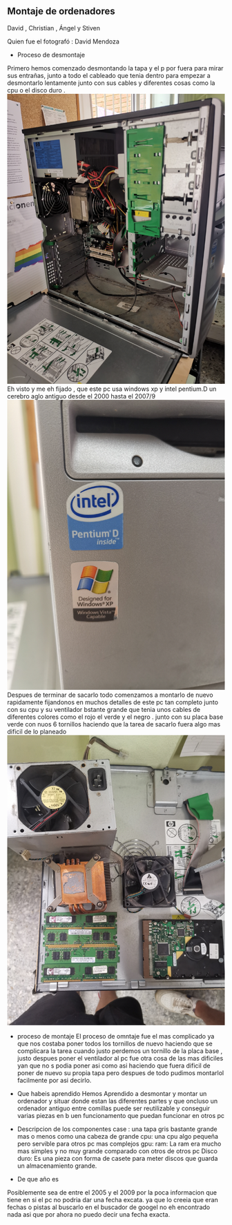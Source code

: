 

## Montaje de ordenadores 

David , Christian , Ángel y Stiven 

Quien fue el fotografó : David Mendoza 

- Proceso de desmontaje 

Primero hemos comenzado desmontando la tapa y el p por fuera para mirar sus entrañas, junto a todo el cableado que tenia dentro para empezar a desmontarlo lentamente junto con sus cables y diferentes cosas como la cpu o el disco duro .
 ![](https://raw.githubusercontent.com/DavidMenCam/1er-trimestre/main/IMG_20210929_114820.jpg)
 Eh visto y me eh fijado , que este pc usa windows xp y intel pentium.D un cerebro aglo antiguo desde el 2000 hasta el 2007/9 
 ![](https://raw.githubusercontent.com/DavidMenCam/1er-trimestre/main/IMG_20210929_114925.jpg)
Despues de terminar de sacarlo todo comenzamos a montarlo de nuevo rapidamente fijandonos en muchos detalles de este pc tan completo junto con su cpu y su ventilador bstante grande que tenia unos cables de diferentes colores como el rojo el verde y el negro . junto con su placa base verde con nuos 6 tornillos haciendo que la tarea de sacarlo fuera algo mas dificil de lo planeado 
 ![](https://raw.githubusercontent.com/DavidMenCam/1er-trimestre/main/IMG_20210929_123506.jpg)
- proceso de montaje 
  [](https://raw.githubusercontent.com/DavidMenCam/1er-trimestre/main/IMG_20210929_123455.jpg)
  El proceso de omntaje fue el mas complicado ya que nos costaba poner todos los tornillos de nuevo haciendo que se complicara la tarea cuando justo perdemos un tornillo de la placa base , justo despues poner el ventilador  al pc fue otra cosa de las mas dificiles yan que no s podia poner asi como asi haciendo que fuera dificil de poner de nuevo su propia tapa pero despues de todo pudimos montarlol facilmente por asi decirlo. 

- Que habeis aprendido 
Hemos Aprendido a desmontar y montar un ordenador y situar donde estan las diferentes partes y que oncluso un ordenador antiguo entre comillas puede ser reutilizable y conseguir varias piezas en b uen funcionamento que puedan funcionar en otros pc 

- Descripcion de los componentes 
case : una tapa gris bastante grande mas o menos como una cabeza de grande
cpu: una cpu algo pequeña pero servible para otros pc mas complejos 
gpu: 
ram: La ram era mucho mas simples y no muy grande comparado con otros de otros pc 
Disco duro: Es una pieza con forma de casete para meter discos que guarda un almacenamiento grande. 

- De que año es 

Posiblemente sea de entre el 2005 y el 2009 por la poca informacion que tiene en si el pc no podria dar una fecha excata. ya que lo creeia que eran fechas o pistas al buscarlo en el buscador de googel no eh encontrado nada asi que por ahora no puedo decir una fecha exacta.
